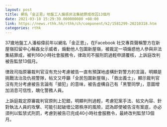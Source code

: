 ```yaml
---
layout: post
title: 網名「金正恩」地盤工人煽惑非法集結罪成改囚13個月
date: 2021-03-18 15:29:39.000000000 +08:00
link: https://news.rthk.hk/rthk/ch/component/k2/1581299-20210318.htm
categories: rthk
---
```


37歲地盤工人潘榕偉前年以網名「金正恩」，在Facebook 社交專頁聲稱警方在新屋嶺扣留中心輪姦女示威者，煽動他人包圍新屋嶺，被裁定一項煽惑他人參與非法集結罪成，被判160小時社會服務令，律政司不服刑罰過輕申請覆核，上訴庭改判被告監禁13個月。

律政司指原審裁判官沒有充分考慮被告一直有預謀地虛構針對警方的言論，明顯是挑戰法治及仇視警隊，帖文又呼籲「全民包圍新屋嶺」、「救出義士」，顯示裁判官沒有充分考慮被告言論有「搶犯」的意味，被告虛構自己有「黑警同學」，意圖增加消息可信性，醜化警務人員。

上訴庭裁定原審裁判官原則上犯錯，明顯判刑過輕，考慮犯案手法、帖文內容、針對執法人員的攻擊、可能引起破壞公眾秩序的風險，認為即使被告沒有案底，亦必須判以監禁式刑罰，考慮到被告已完成40小時社會服務令，最終改判監禁13個月。
